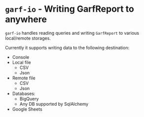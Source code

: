 # `garf-io` - Writing GarfReport to anywhere

`garf-io` handles reading queries and writing `GarfReport` to various local/remote storages.

Currently it supports writing data to the following destination:

* Console
* Local file
    * CSV
    * Json
* Remote file
    * CSV
    * Json
* Databases:
    * BigQuery
    * Any DB supported by SqlAlchemy
* Google Sheets
